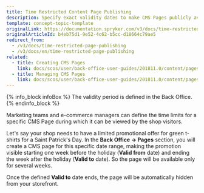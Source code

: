 ```yaml
---
title: Time Restricted Content Page Publishing
description: Specify exact validity dates to make CMS Pages publicly available within a defined time period.
template: concept-topic-template
originalLink: https://documentation.spryker.com/v3/docs/time-restricted-page-publishing
originalArticleId: b4eb75d1-9e52-4c62-b5cc-d18664c79ae5
redirect_from:
  - /v3/docs/time-restricted-page-publishing
  - /v3/docs/en/time-restricted-page-publishing
related:
  - title: Creating CMS Pages
    link: docs/scos/user/back-office-user-guides/201811.0/content/pages/creating-cms-pages.html
  - title: Managing CMS Pages
    link: docs/scos/user/back-office-user-guides/201811.0/content/pages/managing-cms-pages.html
---
```


{% info_block infoBox %}
The validity period is defined in the Back Office.
{% endinfo_block %}

Marketing teams and e-commerce managers can define the time limits for a specific CMS Page during which it can be viewed by the shop visitors.

Let's say your shop needs to have a limited promotional offer for green t-shirts for a Saint Patrick's Day. In the **Back Office -> Pages** section, you will create a CMS page for this specific date range, making the promotion visible starting one week before the holiday (**Valid from** date) and ending the week after the holiday (**Valid to** date). So the page will be available only for several weeks.

<!-- ../../resources/images/cms/limited-promotion.gif -->

Once the defined **Valid to** date ends, the page will be automatically hidden from your storefront.

